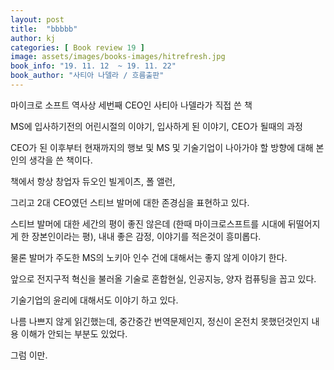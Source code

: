 ```yaml
---
layout: post
title:  "bbbbb"
author: kj
categories: [ Book review 19 ]
image: assets/images/books-images/hitrefresh.jpg
book_info: "19. 11. 12  ~ 19. 11. 22"
book_author: "사티아 나델라 / 흐름출판"
---
```

마이크로 소프트 역사상 세번째 CEO인 사티아 나델라가 직접 쓴 책

MS에 입사하기전의 어린시절의 이야기, 입사하게 된 이야기, CEO가 될때의 과정

CEO가 된 이후부터 현재까지의 행보 및 MS 및 기술기업이 나아가야 할 방향에 대해 본인의 생각을 쓴 책이다.

책에서 항상 창업자 듀오인 빌게이츠, 폴 앨런,

그리고 2대 CEO였던 스티브 발머에 대한 존경심을 표현하고 있다.

스티브 발머에 대한 세간의 평이 좋진 않은데 (한때 마이크로스프트를 시대에 뒤떨어지게 한 장본인이라는 평), 내내 좋은 감정, 이야기를 적은것이 흥미롭다.

물론 발머가 주도한 MS의 노키아 인수 건에 대해서는 좋지 않게 이야기 한다.

앞으로 전지구적 혁신을 불러올 기술로 혼합현실, 인공지능, 양자 컴퓨팅을 꼽고 있다.

기술기업의 윤리에 대해서도 이야기 하고 있다.

나름 나쁘지 않게 읽긴했는데, 중간중간 번역문제인지, 정신이 온전치 못했던것인지 내용 이해가 안되는 부분도 있었다.

그럼 이만.


